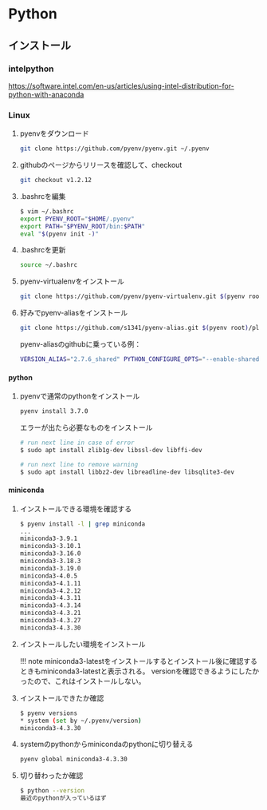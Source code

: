 # Python

## インストール

### intelpython

<https://software.intel.com/en-us/articles/using-intel-distribution-for-python-with-anaconda>

### Linux

1. pyenvをダウンロード

    ```bash
    git clone https://github.com/pyenv/pyenv.git ~/.pyenv
    ```

1. githubのページからリリースを確認して、checkout

    ```bash
    git checkout v1.2.12
    ```

1. .bashrcを編集

    ```bash
    $ vim ~/.bashrc
    export PYENV_ROOT="$HOME/.pyenv"
    export PATH="$PYENV_ROOT/bin:$PATH"
    eval "$(pyenv init -)"
    ```

1. .bashrcを更新

    ```bash
    source ~/.bashrc
    ```

1. pyenv-virtualenvをインストール

    ```bash
    git clone https://github.com/pyenv/pyenv-virtualenv.git $(pyenv root)/plugins/pyenv-virtualenv
    ```


1. 好みでpyenv-aliasをインストール

    ```bash
    git clone https://github.com/s1341/pyenv-alias.git $(pyenv root)/plugins/pyenv-alias
    ```

    pyenv-aliasのgithubに乗っている例：

    ```bash
    VERSION_ALIAS="2.7.6_shared" PYTHON_CONFIGURE_OPTS="--enable-shared" pyenv install 2.7.6
    ```

#### python

1. pyenvで通常のpythonをインストール

    ```bash
    pyenv install 3.7.0
    ```

    エラーが出たら必要なものをインストール

    ```bash
    # run next line in case of error
    $ sudo apt install zlib1g-dev libssl-dev libffi-dev

    # run next line to remove warning
    $ sudo apt install libbz2-dev libreadline-dev libsqlite3-dev
    ```

#### miniconda

1. インストールできる環境を確認する

    ```bash
    $ pyenv install -l | grep miniconda
    ...
    miniconda3-3.9.1
    miniconda3-3.10.1
    miniconda3-3.16.0
    miniconda3-3.18.3
    miniconda3-3.19.0
    miniconda3-4.0.5
    miniconda3-4.1.11
    miniconda3-4.2.12
    miniconda3-4.3.11
    miniconda3-4.3.14
    miniconda3-4.3.21
    miniconda3-4.3.27
    miniconda3-4.3.30
    ```

1. インストールしたい環境をインストール

    !!! note
        miniconda3-latestをインストールするとインストール後に確認するときもminiconda3-latestと表示される。
        versionを確認できるようにしたかったので、これはインストールしない。

1. インストールできたか確認

    ```bash
    $ pyenv versions
    * system (set by ~/.pyenv/version)
    miniconda3-4.3.30
    ```

1. systemのpythonからminicondaのpythonに切り替える

    ```bash
    pyenv global miniconda3-4.3.30
    ```

1. 切り替わったか確認

    ```bash
    $ python --version
    最近のpythonが入っているはず
    ```
